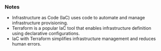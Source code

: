 
### Notes
- Infrastructure as Code (IaC) uses code to automate and manage infrastructure provisioning.
- Terraform is a popular IaC tool that enables infrastructure definition using declarative configurations.
- IaC with Terraform simplifies infrastructure management and reduces human errors.
